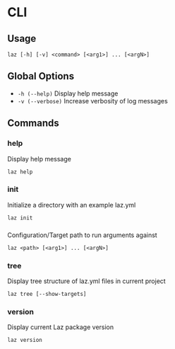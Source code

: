 # CLI

## Usage

```
laz [-h] [-v] <command> [<arg1>] ... [<argN>]
```

## Global Options

- `-h (--help)`        Display help message
- `-v (--verbose)`     Increase verbosity of log messages

## Commands

### help

Display help message

```shell
laz help
```

### init

Initialize a directory with an example laz.yml

```shell
laz init
```

### <path>

Configuration/Target path to run arguments against

```shell
laz <path> [<arg1>] ... [<argN>]
```

### tree

Display tree structure of laz.yml files in current project

```shell
laz tree [--show-targets]
```

### version

Display current Laz package version

```shell
laz version
```
